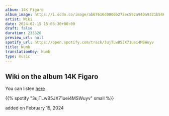 ```yaml
---
album: 14K Figaro
album_image: https://i.scdn.co/image/ab67616d0000b273ec592a940a9321b5465f9364
artist: Wiki
date: 2024-02-15 15:03:30+00:00
draft: false
duration: 233320
preview_url: null
spotify_url: https://open.spotify.com/track/3ujTLwB5JX71uei4MSWuyv
title: Numb
translationKey: Numb
type: music
---
```


## Wiki on the album 14K Figaro

You can listen [here](https://open.spotify.com/track/3ujTLwB5JX71uei4MSWuyv)

{{% spotify "3ujTLwB5JX71uei4MSWuyv" small %}}

added on February 15, 2024